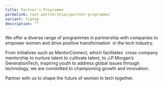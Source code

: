 ```yaml
---
title: Partner's Programme
permalink: /our-partnerships/partner-programme/
variant: tiptap
description: ""
---
```

<p>We offer a diverse range of programmes in partnership with companies to
empower women and drive positive transformation &nbsp;in the tech industry.</p>
<p>From initiatives such as MentorConnect, which facilitates &nbsp;cross-company
mentorship to nurture talent to cultivate talent, to J.P.Morgan’s GenerationTech,
inspiring youth to address global issues through technology, we are committed
to championing growth and innovation.</p>
<p>Partner with us to shape the future of women in tech together.</p>